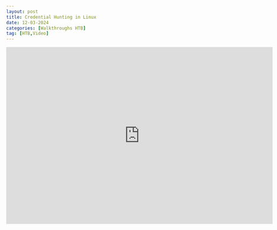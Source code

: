 ```yaml
---
layout: post
title: Credential Hunting in Linux
date: 12-03-2024
categories: [Walkthroughs HTB]
tag: [HTB,Video]
---
```


<iframe width="720" height="480" src="https://www.youtube.com/embed/ppJE3dbOWa8" frameborder="0" allowfullscreen></iframe>